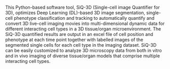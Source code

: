 This Python-based software tool, SiQ-3D (Single-cell image Quantifier for 3D), optimizes Deep Learning (DL)-based 3D image segmentation, single-cell phenotype classification and tracking to automatically quantify and convert 3D live-cell imaging movies into multi-dimensional dynamic data for different interacting cell types in a 3D tissue/organ microenvironment. The SiQ-3D quantified results are output in an excel file of cell position and phenotype at each time point together with labelled images of the segmented single cells for each cell type in the imaging dataset. SiQ-3D can be easily customized to analyze 3D microscopy data from both in vitro and in vivo imaging of diverse tissue/organ models that comprise multiple interacting cell types.
